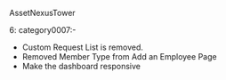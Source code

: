 AssetNexusTower

6: category0007:-
- Custom Request List is removed.
- Removed Member Type from Add an Employee Page
- Make the dashboard responsive